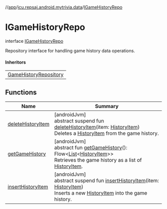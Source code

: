 //[app](../../../index.md)/[icu.repsaj.android.mytrivia.data](../index.md)/[IGameHistoryRepo](index.md)

# IGameHistoryRepo

interface [IGameHistoryRepo](index.md)

Repository interface for handling game history data operations.

#### Inheritors

|                                                               |
|---------------------------------------------------------------|
| [GameHistoryRepository](../-game-history-repository/index.md) |

## Functions

| Name                                        | Summary                                                                                                                                                                                                                                                                                                                                                                                   |
|---------------------------------------------|-------------------------------------------------------------------------------------------------------------------------------------------------------------------------------------------------------------------------------------------------------------------------------------------------------------------------------------------------------------------------------------------|
| [deleteHistoryItem](delete-history-item.md) | [androidJvm]<br>abstract suspend fun [deleteHistoryItem](delete-history-item.md)(item: [HistoryItem](../../icu.repsaj.android.mytrivia.model/-history-item/index.md))<br>Deletes a [HistoryItem](../../icu.repsaj.android.mytrivia.model/-history-item/index.md) from the game history.                                                                                                   |
| [getGameHistory](get-game-history.md)       | [androidJvm]<br>abstract fun [getGameHistory](get-game-history.md)(): Flow&lt;[List](https://kotlinlang.org/api/latest/jvm/stdlib/kotlin.collections/-list/index.html)&lt;[HistoryItem](../../icu.repsaj.android.mytrivia.model/-history-item/index.md)&gt;&gt;<br>Retrieves the game history as a list of [HistoryItem](../../icu.repsaj.android.mytrivia.model/-history-item/index.md). |
| [insertHistoryItem](insert-history-item.md) | [androidJvm]<br>abstract suspend fun [insertHistoryItem](insert-history-item.md)(item: [HistoryItem](../../icu.repsaj.android.mytrivia.model/-history-item/index.md))<br>Inserts a new [HistoryItem](../../icu.repsaj.android.mytrivia.model/-history-item/index.md) into the game history.                                                                                               |

